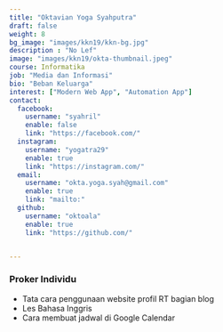 ```yaml
---
title: "Oktavian Yoga Syahputra"
draft: false
weight: 8
bg_image: "images/kkn19/kkn-bg.jpg"
description : "No Lef"
image: "images/kkn19/okta-thumbnail.jpeg"
course: Informatika
job: "Media dan Informasi"
bio: "Beban Keluarga"
interest: ["Modern Web App", "Automation App"]
contact:
  facebook:
    username: "syahril"
    enable: false
    link: "https://facebook.com/"
  instagram:
    username: "yogatra29"
    enable: true
    link: "https://instagram.com/"
  email: 
    username: "okta.yoga.syah@gmail.com"
    enable: true
    link: "mailto:"
  github:
    username: "oktoala" 
    enable: true
    link: "https://github.com/"


---
```


### Proker Individu

+ Tata cara penggunaan website profil RT bagian blog
+ Les Bahasa Inggris
+ Cara membuat jadwal di Google Calendar